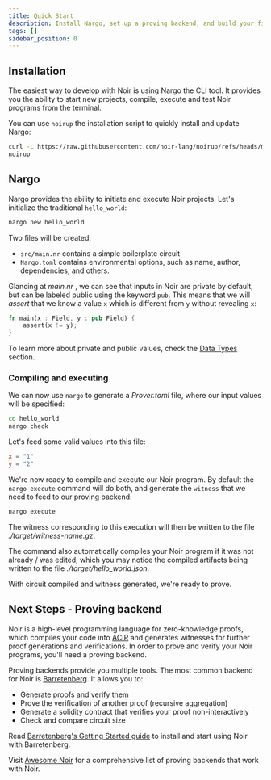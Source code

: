 ```yaml
---
title: Quick Start
description: Install Nargo, set up a proving backend, and build your first Noir program end-to-end—create a project, compile and execute it, then generate and verify a proof with Barretenberg.
tags: []
sidebar_position: 0
---
```


## Installation


The easiest way to develop with Noir is using Nargo the CLI tool. It provides you the ability to start new projects, compile, execute and test Noir programs from the terminal.

You can use `noirup` the installation script to quickly install and update Nargo:

```bash
curl -L https://raw.githubusercontent.com/noir-lang/noirup/refs/heads/main/install | bash
noirup
```

## Nargo

Nargo provides the ability to initiate and execute Noir projects. Let's initialize the traditional `hello_world`:

```sh
nargo new hello_world
```

Two files will be created.

- `src/main.nr` contains a simple boilerplate circuit
- `Nargo.toml` contains environmental options, such as name, author, dependencies, and others.

Glancing at _main.nr_ , we can see that inputs in Noir are private by default, but can be labeled public using the keyword `pub`. This means that we will _assert_ that we know a value `x` which is different from `y` without revealing `x`:

```rust
fn main(x : Field, y : pub Field) {
    assert(x != y);
}
```

To learn more about private and public values, check the [Data Types](../noir/concepts/data_types/index.md) section.

### Compiling and executing

We can now use `nargo` to generate a _Prover.toml_ file, where our input values will be specified:

```sh
cd hello_world
nargo check
```

Let's feed some valid values into this file:

```toml
x = "1"
y = "2"
```

We're now ready to compile and execute our Noir program. By default the `nargo execute` command will do both, and generate the `witness` that we need to feed to our proving backend:

```sh
nargo execute
```

The witness corresponding to this execution will then be written to the file _./target/witness-name.gz_.

The command also automatically compiles your Noir program if it was not already / was edited, which you may notice the compiled artifacts being written to the file _./target/hello_world.json_.

With circuit compiled and witness generated, we're ready to prove.

## Next Steps - Proving backend

Noir is a high-level programming language for zero-knowledge proofs, which compiles your code into [ACIR](https://noir-lang.github.io/noir/docs/acir/circuit/index.html) and generates witnesses for further proof generations and verifications. In order to prove and verify your Noir programs, you'll need a proving backend.

Proving backends provide you multiple tools. The most common backend for Noir is [Barretenberg](https://barretenberg.aztec.network). It allows you to:

- Generate proofs and verify them
- Prove the verification of another proof (recursive aggregation)
- Generate a solidity contract that verifies your proof non-interactively
- Check and compare circuit size

Read [Barretenberg's Getting Started guide](https://barretenberg.aztec.network/docs/getting_started) to install and start using Noir with Barretenberg.

Visit [Awesome Noir](https://github.com/noir-lang/awesome-noir/?tab=readme-ov-file#proving-backends) for a comprehensive list of proving backends that work with Noir.

